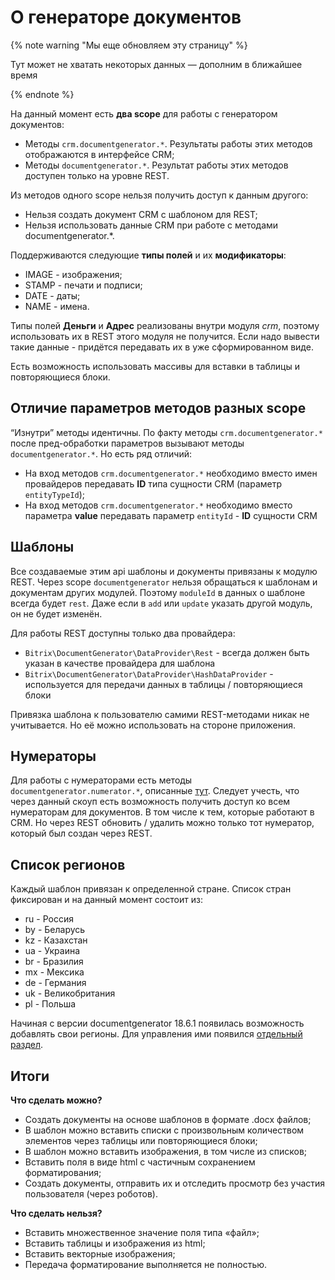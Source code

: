 # О генераторе документов

{% note warning "Мы еще обновляем эту страницу" %}

Тут может не хватать некоторых данных — дополним в ближайшее время

{% endnote %}

На данный момент есть **два scope** для работы с генератором документов:
- Методы `crm.documentgenerator.*`. Результаты работы этих методов отображаются в интерфейсе CRM;
- Методы `documentgenerator.*`. Результат работы этих методов доступен только на уровне REST.

Из методов одного scope нельзя получить доступ к данным другого:
- Нельзя создать документ CRM с шаблоном для REST;
- Нельзя использовать данные CRM при работе с методами documentgenerator.*.

Поддерживаются следующие **типы полей** и их **модификаторы**:

- IMAGE - изображения;
- STAMP - печати и подписи;
- DATE - даты;
- NAME - имена.

Типы полей **Деньги** и **Адрес** реализованы внутри модуля *crm*, поэтому использовать их в REST этого модуля не получится. Если надо вывести такие данные - придётся передавать их в уже сформированном виде.

Есть возможность использовать массивы для вставки в таблицы и повторяющиеся блоки.

## Отличие параметров методов разных scope

“Изнутри” методы идентичны. По факту методы `crm.documentgenerator.*` после пред-обработки параметров вызывают методы `documentgenerator.*`. Но есть ряд отличий:
- На вход методов `crm.documentgenerator.*` необходимо вместо имен провайдеров передавать **ID** типа сущности CRM (параметр `entityTypeId`);
- На вход методов `crm.documentgenerator.*` необходимо вместо параметра **value** передавать параметр `entityId` - **ID** сущности CRM

## Шаблоны

Все создаваемые этим api шаблоны и документы привязаны к модулю REST. Через scope `documentgenerator` нельзя обращаться к шаблонам и документам других модулей. Поэтому `moduleId` в данных о шаблоне всегда будет `rest`. Даже если в `add` или `update` указать другой модуль, он не будет изменён.

Для работы REST доступны только два провайдера:

- `Bitrix\DocumentGenerator\DataProvider\Rest` - всегда должен быть указан в качестве провайдера для шаблона
- `Bitrix\DocumentGenerator\DataProvider\HashDataProvider` - используется для передачи данных в таблицы / повторяющиеся блоки

Привязка шаблона к пользователю самими REST-методами никак не учитывается. Но её можно использовать на стороне приложения.

## Нумераторы

Для работы с нумераторами есть методы `documentgenerator.numerator.*`, описанные [тут](./numerators/index.md). Следует учесть, что через данный скоуп есть возможность получить доступ ко всем нумераторам для документов. В том числе к тем, которые работают в CRM. Но через REST обновить / удалить можно только тот нумератор, который был создан через REST.

## Список регионов

Каждый шаблон привязан к определенной стране. Список стран фиксирован и на данный момент состоит из:

- ru - Россия
- by - Беларусь
- kz - Казахстан
- ua - Украина
- br - Бразилия
- mx - Мексика
- de - Германия
- uk - Великобритания
- pl - Польша

Начиная с версии documentgenerator 18.6.1 появилась возможность добавлять свои регионы. Для управления ими появился [отдельный раздел](./region/index.md).

## Итоги

**Что сделать можно?**

- Создать документы на основе шаблонов в формате .docx файлов;
- В шаблон можно вставить списки с произвольным количеством элементов через таблицы или повторяющиеся блоки;
- В шаблон можно вставить изображения, в том числе из списков;
- Вставить поля в виде html с частичным сохранением форматирования;
- Создать документы, отправить их и отследить просмотр без участия пользователя (через роботов).

**Что сделать нельзя?**

- Вставить множественное значение поля типа «файл»;
- Вставить таблицы и изображения из html;
- Вставить векторные изображения;
- Передача форматирование выполняется не полностью.